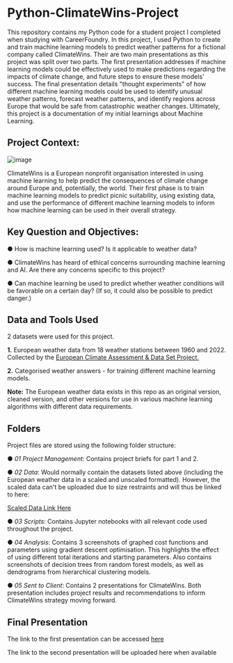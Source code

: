 # Python-ClimateWins-Project
This repository contains my Python code for a student project I completed when studying with CareerFoundry. In this project, I used Python to create and train machine learning models to predict weather patterns for a fictional company called ClimateWins. Their are two main presentations as this project was split over two parts. The first presentation addresses if machine learning models could be effectively used to make predictions regarding the impacts of climate change, and future steps to ensure these models' success. The final presentation details "thought experiments" of how different machine learning models could be used to identify unusual weather patterns, forecast weather patterns, and identify regions across Europe that would be safe from catastrophic weather changes. Ultimately, this project is a documentation of my initial learnings about Machine Learning.

## Project Context:
![image](https://github.com/user-attachments/assets/b3bbdcff-b8f2-4f32-a193-de2ea3a712a9)


ClimateWins is a European nonprofit organisation interested in using machine learning to help predict the consequences of climate change around Europe and, potentially, the world. Their first phase is to train machine learning models to predict picnic suitability, using existing data, and use the performance of different machine learning models to inform how machine learning can be used in their overall strategy.

## Key Question and Objectives:

● How is machine learning used? Is it applicable to weather data?

● ClimateWins has heard of ethical concerns surrounding machine learning and AI. Are there any concerns specific to this project?

● Can machine learning be used to predict whether weather conditions will be favorable on a certain day? (If so, it could also be possible to predict danger.)

## Data and Tools Used
2 datasets were used for this project.

  **1.** European weather data from 18 weather stations between 1960 and 2022. Collected by the [European Climate Assessment & Data Set Project.](https://www.ecad.eu/)
  
  **2.** Categorised weather answers - for training different machine learning models.

**Note:** The European weather data exists in this repo as an original version, cleaned version, and other versions for use in various machine learning algorithms with different data requirements.

## Folders
Project files are stored using the following folder structure:

● *01 Project Management*: Contains project briefs for part 1 and 2.

● *02 Data*: Would normally contain the datasets listed above (including the European weather data in a scaled and unscaled formatted). However, the scaled data can't be uploaded due to size restraints and will thus be linked to here:

  [Scaled Data Link Here](https://drive.google.com/file/d/1ZxivL_4YJchiMwBBqgPkMozy_DyEAogu/view?usp=sharing)

● *03 Scripts*: Contains Jupyter notebooks with all relevant code used throughout the project.

● *04 Analysis*: Contains 3 screenshots of graphed cost functions and parameters using gradient descent optimisation. This highlights the effect of using different total iterations and starting parameters. Also contains screenshots of decision trees from random forest models, as well as dendrograms from hierarchical clustering models.

● *05 Sent to Client*: Contains 2 presentations for ClimateWins. Both presentation includes project results and recommendations to inform ClimateWins strategy moving forward.

## Final Presentation

The link to the first presentation can be accessed [here](https://www.youtube.com/watch?v=_zV70Jnw9x0&ab_channel=KyleStanford)

The link to the second presentation will be uploaded here when available
